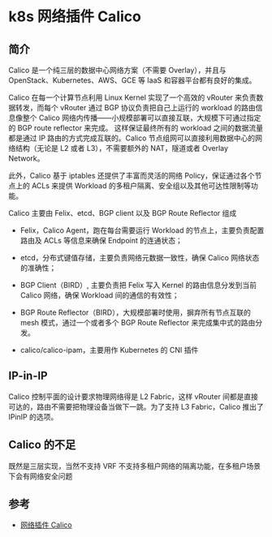 # k8s 网络插件 Calico

## 简介

Calico 是一个纯三层的数据中心网络方案（不需要 Overlay），并且与 OpenStack、Kubernetes、AWS、GCE 等 IaaS 和容器平台都有良好的集成。

Calico 在每一个计算节点利用 Linux Kernel 实现了一个高效的 vRouter 来负责数据转发，而每个 vRouter 通过 BGP 协议负责把自己上运行的 workload 的路由信息像整个 Calico 网络内传播——小规模部署可以直接互联，大规模下可通过指定的 BGP route reflector 来完成。 这样保证最终所有的 workload 之间的数据流量都是通过 IP 路由的方式完成互联的。Calico 节点组网可以直接利用数据中心的网络结构（无论是 L2 或者 L3），不需要额外的 NAT，隧道或者 Overlay Network。

此外，Calico 基于 iptables 还提供了丰富而灵活的网络 Policy，保证通过各个节点上的 ACLs 来提供 Workload 的多租户隔离、安全组以及其他可达性限制等功能。


Calico 主要由 Felix、etcd、BGP client 以及 BGP Route Reflector 组成

- Felix，Calico Agent，跑在每台需要运行 Workload 的节点上，主要负责配置路由及 ACLs 等信息来确保 Endpoint 的连通状态；

- etcd，分布式键值存储，主要负责网络元数据一致性，确保 Calico 网络状态的准确性；

- BGP Client（BIRD）, 主要负责把 Felix 写入 Kernel 的路由信息分发到当前 Calico 网络，确保 Workload 间的通信的有效性；

- BGP Route Reflector（BIRD），大规模部署时使用，摒弃所有节点互联的 mesh 模式，通过一个或者多个 BGP Route Reflector 来完成集中式的路由分发。

- calico/calico-ipam，主要用作 Kubernetes 的 CNI 插件


## IP-in-IP

Calico 控制平面的设计要求物理网络得是 L2 Fabric，这样 vRouter 间都是直接可达的，路由不需要把物理设备当做下一跳。为了支持 L3 Fabric，Calico 推出了 IPinIP 的选项。

## Calico 的不足

既然是三层实现，当然不支持 VRF
不支持多租户网络的隔离功能，在多租户场景下会有网络安全问题

## 参考

- [网络插件 Calico](https://kubernetes.feisky.xyz/extension/network/calico)
